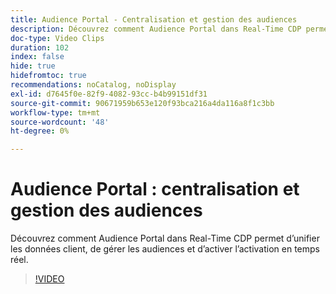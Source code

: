 ```yaml
---
title: Audience Portal - Centralisation et gestion des audiences
description: Découvrez comment Audience Portal dans Real-Time CDP permet d’unifier les données client, de gérer les audiences et d’activer l’activation en temps réel.
doc-type: Video Clips
duration: 102
index: false
hide: true
hidefromtoc: true
recommendations: noCatalog, noDisplay
exl-id: d7645f0e-82f9-4082-93cc-b4b99151df31
source-git-commit: 90671959b653e120f93bca216a4da116a8f1c3bb
workflow-type: tm+mt
source-wordcount: '48'
ht-degree: 0%

---
```


# Audience Portal : centralisation et gestion des audiences

Découvrez comment Audience Portal dans Real-Time CDP permet d’unifier les données client, de gérer les audiences et d’activer l’activation en temps réel.

<!-- 62_S508_3442517_101_audience-portal-centralizing-and-managing-audiences -->
>[!VIDEO](https://video.tv.adobe.com/v/3459739/?learn=on&enablevpops=true&captions=fre_fr)
